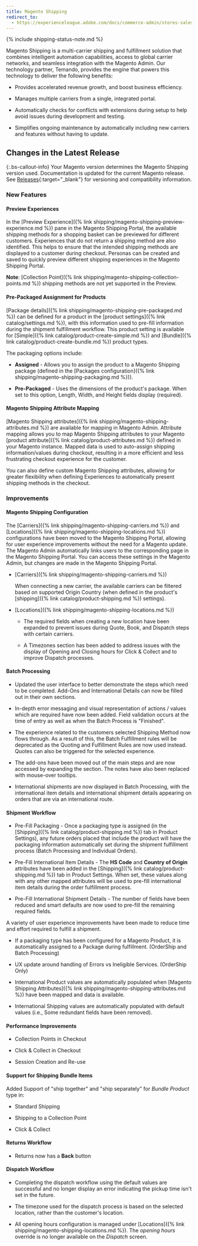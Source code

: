 ```yaml
---
title: Magento Shipping
redirect_to:
  - https://experienceleague.adobe.com/docs/commerce-admin/stores-sales/order-management/shipments.html
---
```


{% include shipping-status-note.md %}

Magento Shipping is a multi-carrier shipping and fulfillment solution that combines intelligent automation capabilities, access to global carrier networks, and seamless integration with the Magento Admin. Our technology partner, Temando, provides the engine that powers this technology to deliver the following benefits:

- Provides accelerated revenue growth, and boost business efficiency.

- Manages multiple carriers from a single, integrated portal.

- Automatically checks for conflicts with extensions during setup to help avoid issues during development and testing.

- Simplifies ongoing maintenance by automatically including new carriers and features without having to update.

## Changes in the Latest Release

{:.bs-callout-info}
Your Magento version determines the Magento Shipping version used. Documentation is updated for the current Magento release. See [Releases](https://devdocs.magento.com/release/){:target="_blank"} for versioning and compatibility information.

### New Features

#### Preview Experiences

In the [Preview Experience]({% link shipping/magento-shipping-preview-experience.md %}) pane in the Magento Shipping Portal, the available shipping methods for a shopping basket can be previewed for different customers. Experiences that do not return a shipping method are also identified. This helps to ensure that the intended shipping methods are displayed to a customer during checkout. Personas can be created and saved to quickly preview different shipping experiences in the Magento Shipping Portal.

**Note**: [Collection Point]({% link shipping/magento-shipping-collection-points.md %}) shipping methods are not yet supported in the Preview.

#### Pre-Packaged Assignment for Products

[Package details]({% link shipping/magento-shipping-pre-packaged.md %}) can be defined for a product in the [product settings]({% link catalog/settings.md %}), with this information used to pre-fill information during the shipment fulfillment workflow. This product setting is available for [Simple]({% link catalog/product-create-simple.md %}) and [Bundle]({% link catalog/product-create-bundle.md %}) product types.

The packaging options include:

- **Assigned** - Allows you to assign the product to a Magento Shipping package (defined in the [Packages configuration]({% link shipping/magento-shipping-packaging.md %})).

- **Pre-Packaged** - Uses the dimensions of the product's package. When set to this option, Length, Width, and Height fields display (required).

#### Magento Shipping Attribute Mapping

[Magento Shipping attributes]({% link shipping/magento-shipping-attributes.md %}) are available for mapping in Magento Admin. Attribute mapping allows you to map Magento Shipping attributes to your Magento [product attribute]({% link catalog/product-attributes.md %}) defined in your Magento instance. Mapped data is used to auto-assign shipping information/values during checkout, resulting in a more efficient and less frustrating checkout experience for the customer.

You can also define custom Magento Shipping attributes, allowing for greater flexibility when defining Experiences to automatically present shipping methods in the checkout.

### Improvements

#### Magento Shipping Configuration

The [Carriers]({% link shipping/magento-shipping-carriers.md %}) and [Locations]({% link shipping/magento-shipping-locations.md %}) configurations have been moved to the Magento Shipping Portal, allowing for user experience improvements without the need for a Magento update. The Magento Admin automatically links users to the corresponding page in the Magento Shipping Portal. You can access these settings in the Magento Admin, but changes are made in the Magento Shipping Portal.

- [Carriers]({% link shipping/magento-shipping-carriers.md %})

   When connecting a new carrier, the available carriers can be filtered based on supported Origin Country (when defined in the product's [shipping]({% link catalog/product-shipping.md %}) settings).

- [Locations]({% link shipping/magento-shipping-locations.md %})

   - The required fields when creating a new location have been expanded to prevent issues during Quote, Book, and Dispatch steps with certain carriers.

   - A Timezones section has been added to address issues with the display of Opening and Closing hours for Click & Collect and to improve Dispatch processes.

#### Batch Processing

- Updated the user interface to better demonstrate the steps which need to be completed. Add-Ons and International Details can now be filled out in their own sections.

- In-depth error messaging and visual representation of actions / values which are required have now been added. Field validation occurs at the time of entry as well as when the Batch Process is "Finished".

- The experience related to the customers selected Shipping Method now flows through. As a result of this, the Batch Fulfillment rules will be deprecated as the Quoting and Fulfillment Rules are now used instead. Quotes can also be triggered for the selected experience.

- The add-ons have been moved out of the main steps and are now accessed by expanding the section. The notes have also been replaced with mouse-over tooltips.

- International shipments are now displayed in Batch Processing, with the international item details and international shipment details appearing on orders that are via an international route.

#### Shipment Workflow

- Pre-Fill Packaging - Once a packaging type is assigned (in the [Shipping]({% link catalog/product-shipping.md %}) tab in Product Settings), any future orders placed that include the product will have the packaging information automatically set during the shipment fulfillment process (Batch Processing and Individual Orders).

- Pre-Fill International Item Details - The **HS Code** and **Country of Origin** attributes have been added in the [Shipping]({% link catalog/product-shipping.md %}) tab in Product Settings. When set, these values along with any other mapped attributes will be used to pre-fill international item details during the order fulfillment process.

- Pre-Fill International Shipment Details - The number of fields have been reduced and smart defaults are now used to pre-fill the remaining required fields.

A variety of user experience improvements have been made to reduce time and effort required to fulfill a shipment.

- If a packaging type has been configured for a Magento Product, it is automatically assigned to a Package during fulfillment. (OrderShip and Batch Processing)

- UX update around handling of Errors vs Ineligible Services. (OrderShip Only)

- International Product values are automatically populated when [Magento Shipping Attributes]({% link shipping/magento-shipping-attributes.md %}) have been mapped and data is available.

- International Shipping values are automatically populated with default values (i.e., Some redundant fields have been removed).

#### Performance Improvements

- Collection Points in Checkout

- Click & Collect in Checkout

- Session Creation and Re-use

#### Support for Shipping Bundle Items

Added Support of "ship together" and "ship separately" for _Bundle Product_ type in:

- Standard Shipping

- Shipping to a Collection Point

- Click & Collect

#### Returns Workflow

- Returns now has a **Back** button

#### Dispatch Workflow

- Completing the dispatch workflow using the default values are successful and no longer display an error indicating the pickup time isn't set in the future.

- The timezone used for the dispatch process is based on the selected location, rather than the customer's location.

- All opening hours configuration is managed under [Locations]({% link shipping/magento-shipping-locations.md %}). The _opening hours_ override is no longer available on the _Dispatch_ screen.
